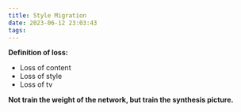```yaml
---
title: Style Migration
date: 2023-06-12 23:03:43
tags:
---
```


**Definition of loss:**
- Loss of content
- Loss of style
- Loss of tv

**Not train the weight of the network, but train the synthesis picture.**